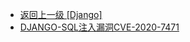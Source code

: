 - [返回上一级 [Django]](/7、开发框架漏洞/Django)
- [DJANGO-SQL注入漏洞CVE-2020-7471](/7、开发框架漏洞/Django/DJANGO-SQL注入漏洞CVE-2020-7471/)
